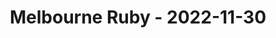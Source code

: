 ---
layout: post
title: Melbourne Ruby - 2022-11-30
datetime: 2022-11-30 18:00:00.000000000 -05:00
name: Melbourne Ruby
external_url: https://www.meetup.com/Ruby-On-Rails-Oceania-Melbourne/events/268079413/
---
